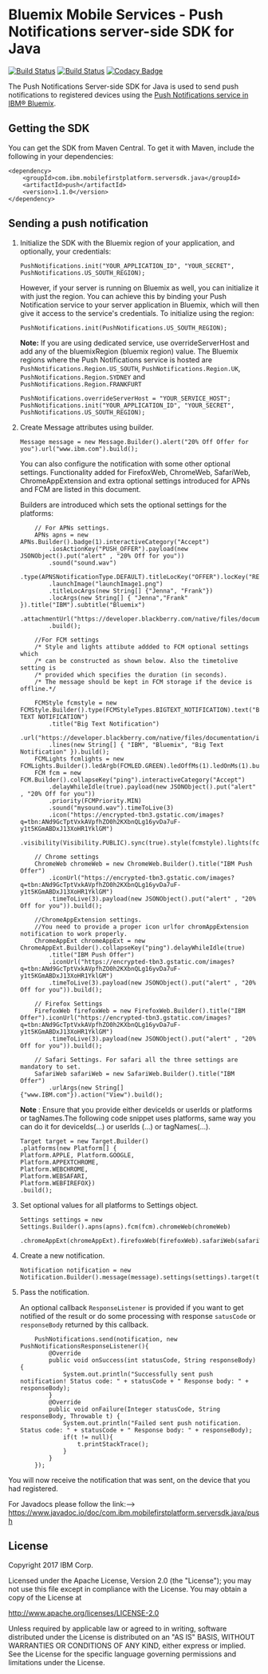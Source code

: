 # Bluemix Mobile Services - Push Notifications server-side SDK for Java
[![Build Status](https://travis-ci.org/ibm-bluemix-mobile-services/bms-pushnotifications-serversdk-java.svg?branch=master)](https://travis-ci.org/ibm-bluemix-mobile-services/bms-pushnotifications-serversdk-java)
[![Build Status](https://travis-ci.org/ibm-bluemix-mobile-services/bms-pushnotifications-serversdk-java.svg?branch=development)](https://travis-ci.org/ibm-bluemix-mobile-services/bms-pushnotifications-serversdk-java)
[![Codacy Badge](https://api.codacy.com/project/badge/Grade/fe43788a157c4c4b971a8918d29c4469)](https://www.codacy.com/app/ibm-bluemix-mobile-services/bms-pushnotifications-serversdk-java?utm_source=github.com&amp;utm_medium=referral&amp;utm_content=ibm-bluemix-mobile-services/bms-pushnotifications-serversdk-java&amp;utm_campaign=Badge_Grade)

The Push Notifications Server-side SDK for Java is used to send push notifications to registered devices using the [Push Notifications service in IBM® Bluemix](https://console.ng.bluemix.net/docs/services/mobilepush/index.html).

## Getting the SDK

You can get the SDK from Maven Central. To get it with Maven, include the following in your dependencies:

```
<dependency>
	<groupId>com.ibm.mobilefirstplatform.serversdk.java</groupId>
	<artifactId>push</artifactId>
	<version>1.1.0</version>
</dependency>
```

## Sending a push notification

1. Initialize the SDK with the Bluemix region of your application, and optionally, your credentials:
	```
	PushNotifications.init("YOUR_APPLICATION_ID", "YOUR_SECRET", PushNotifications.US_SOUTH_REGION); 
	```

	However, if your server is running on Bluemix as well, you can initialize it with just the region. You can achieve this by binding your Push Notification service to your server application in Bluemix, which will then give it access to the service's credentials. To initialize using the region:

	```
	PushNotifications.init(PushNotifications.US_SOUTH_REGION);
	```
	
	**Note:** If you are using dedicated service, use overrideServerHost and add any of the bluemixRegion (bluemix region) value.
	The Bluemix regions where the Push Notifications service is hosted are `PushNotifications.Region.US_SOUTH`, `PushNotifications.Region.UK`,  `PushNotifications.Region.SYDNEY` and `PushNotifications.Region.FRANKFURT`
	
	```
	PushNotifications.overrideServerHost = "YOUR_SERVICE_HOST";
	PushNotifications.init("YOUR_APPLICATION_ID", "YOUR_SECRET", PushNotifications.US_SOUTH_REGION); 
	```

2. Create Message attributes using builder.

	```
	Message message = new Message.Builder().alert("20% Off Offer for you").url("www.ibm.com").build();
	```
	
	You can also configure the notification with some other optional settings. Functionality added for FirefoxWeb, ChromeWeb, SafariWeb, ChromeAppExtension and extra optional settings introduced for APNs and FCM are listed in this document.

	Builders are introduced which sets the optional settings for the platforms: 
	
	```
		// For APNs settings.
		APNs apns = new APNs.Builder().badge(1).interactiveCategory("Accept")
			.iosActionKey("PUSH_OFFER").payload(new JSONObject().put("alert" , "20% Off for you"))
			.sound("sound.wav")
			.type(APNSNotificationType.DEFAULT).titleLocKey("OFFER").locKey("REPLYTO")
			.launchImage("launchImage1.png")
			.titleLocArgs(new String[] {"Jenna", "Frank"})
			.locArgs(new String[] { "Jenna","Frank" }).title("IBM").subtitle("Bluemix")
			.attachmentUrl("https://developer.blackberry.com/native/files/documentation/images/text_messages_icon.png")
			.build();
		
		//For FCM settings
		/* Style and lights attibute addded to FCM optional settings which 
		/* can be constructed as shown below. Also the timetolive setting is 
		/* provided which specifies the duration (in seconds). 
		/* The message should be kept in FCM storage if the device is offline.*/
	
		FCMStyle fcmstyle = new FCMStyle.Builder().type(FCMStyleTypes.BIGTEXT_NOTIFICATION).text("BIG TEXT NOTIFICATION")
			.title("Big Text Notification")
			.url("https://developer.blackberry.com/native/files/documentation/images/text_messages_icon.png")
			.lines(new String[] { "IBM", "Bluemix", "Big Text Notification" }).build();
		FCMLights fcmlights = new FCMLights.Builder().ledArgb(FCMLED.GREEN).ledOffMs(1).ledOnMs(1).build();
		FCM fcm = new FCM.Builder().collapseKey("ping").interactiveCategory("Accept")
			.delayWhileIdle(true).payload(new JSONObject().put("alert" , "20% Off for you"))
			.priority(FCMPriority.MIN)
			.sound("mysound.wav").timeToLive(3)
			.icon("https://encrypted-tbn3.gstatic.com/images?q=tbn:ANd9GcTptVxkAVpfhZO0h2KXbnQLg16yvDa7uF-y1t5KGmABDxJ13XoHR1YklGM")
			.visibility(Visibility.PUBLIC).sync(true).style(fcmstyle).lights(fcmlights).build();
		
		// Chrome settings	
		ChromeWeb chromeWeb = new ChromeWeb.Builder().title("IBM Push Offer")
			.iconUrl("https://encrypted-tbn3.gstatic.com/images?q=tbn:ANd9GcTptVxkAVpfhZO0h2KXbnQLg16yvDa7uF-y1t5KGmABDxJ13XoHR1YklGM")
			.timeToLive(3).payload(new JSONObject().put("alert" , "20% Off for you")).build();
		
		//ChromeAppExtension settings.  
		//You need to provide a proper icon urlfor chromAppExtension notification to work properly.		
		ChromeAppExt chromeAppExt = new ChromeAppExt.Builder().collapseKey("ping").delayWhileIdle(true)
			.title("IBM Push Offer")
			.iconUrl("https://encrypted-tbn3.gstatic.com/images?q=tbn:ANd9GcTptVxkAVpfhZO0h2KXbnQLg16yvDa7uF-y1t5KGmABDxJ13XoHR1YklGM")
			.timeToLive(3).payload(new JSONObject().put("alert" , "20% Off for you")).build();
		
		// Firefox Settings		
		FirefoxWeb firefoxWeb = new FirefoxWeb.Builder().title("IBM Offer").iconUrl("https://encrypted-tbn3.gstatic.com/images?q=tbn:ANd9GcTptVxkAVpfhZO0h2KXbnQLg16yvDa7uF-y1t5KGmABDxJ13XoHR1YklGM")
			.timeToLive(3).payload(new JSONObject().put("alert" , "20% Off for you")).build();
			
		// Safari Settings. For safari all the three settings are mandatory to set.	
		SafariWeb safariWeb = new SafariWeb.Builder().title("IBM Offer")
			.urlArgs(new String[] {"www.IBM.com"}).action("View").build();
	```

	**Note** : Ensure that you provide either deviceIds or userIds or platforms or tagNames.The following code snippet uses platforms, same way you can do it for deviceIds(...) or userIds (...) or tagNames(...).
	
	```
	Target target = new Target.Builder()
	.platforms(new Platform[] {
	Platform.APPLE, Platform.GOOGLE,
	Platform.APPEXTCHROME,
	Platform.WEBCHROME,
	Platform.WEBSAFARI, 
	Platform.WEBFIREFOX})
	.build();
	```		

3. 	Set optional values for all platforms to Settings object.
	```
	Settings settings = new Settings.Builder().apns(apns).fcm(fcm).chromeWeb(chromeWeb)
		.chromeAppExt(chromeAppExt).firefoxWeb(firefoxWeb).safariWeb(safariWeb).build();
	```		

4. Create a new notification.
	```
	Notification notification = new Notification.Builder().message(message).settings(settings).target(target).build(); 
	```

5. Pass the notification.
	
	An optional callback `ResponseListener` is provided if you want to get notified of the result or do some processing with response `satusCode` or `responseBody` returned by this callback.

	```
		PushNotifications.send(notification, new PushNotificationsResponseListener(){
			@Override
			public void onSuccess(int statusCode, String responseBody) {
				System.out.println("Successfully sent push notification! Status code: " + statusCode + " Response body: " + responseBody);
			}
			@Override
			public void onFailure(Integer statusCode, String responseBody, Throwable t) {
				System.out.println("Failed sent push notification. Status code: " + statusCode + " Response body: " + responseBody);
				if(t != null){
					t.printStackTrace();
				}
			}
		});
	```

You will now receive the notification that was sent, on the device that you had registered.

For Javadocs please follow the link:--> https://www.javadoc.io/doc/com.ibm.mobilefirstplatform.serversdk.java/push

## License

Copyright 2017 IBM Corp.

Licensed under the Apache License, Version 2.0 (the "License"); you may not use this file except in compliance with the License. You may obtain a copy of the License at

http://www.apache.org/licenses/LICENSE-2.0

Unless required by applicable law or agreed to in writing, software distributed under the License is distributed on an "AS IS" BASIS, WITHOUT WARRANTIES OR CONDITIONS OF ANY KIND, either express or implied. See the License for the specific language governing permissions and limitations under the License.
